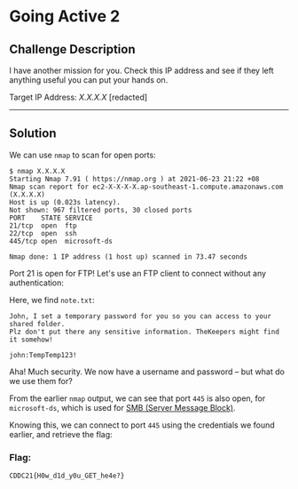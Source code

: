 # Going Active 2

## Challenge Description
I have another mission for you. Check this IP address and see if they left anything useful you can put your hands on.

Target IP Address: *X.X.X.X* [redacted]

---

## Solution
We can use `nmap` to scan for open ports:
```shell
$ nmap X.X.X.X
Starting Nmap 7.91 ( https://nmap.org ) at 2021-06-23 21:22 +08
Nmap scan report for ec2-X-X-X-X.ap-southeast-1.compute.amazonaws.com (X.X.X.X)
Host is up (0.023s latency).
Not shown: 967 filtered ports, 30 closed ports
PORT    STATE SERVICE
21/tcp  open  ftp
22/tcp  open  ssh
445/tcp open  microsoft-ds

Nmap done: 1 IP address (1 host up) scanned in 73.47 seconds
```

Port 21 is open for FTP! Let's use an FTP client to connect without any authentication:
<!--screenshot-->

Here, we find `note.txt`:
```
John, I set a temporary password for you so you can access to your shared folder.
Plz don't put there any sensitive information. TheKeepers might find it somehow!

john:TempTemp123!
```

Aha! Much security. We now have a username and password – but what do we use them for?

From the earlier `nmap` output, we can see that port `445` is also open, for `microsoft-ds`, which is used for [SMB (Server Message Block)](https://en.wikipedia.org/wiki/Server_Message_Block).

Knowing this, we can connect to port `445` using the credentials we found earlier, and retrieve the flag:
<!--screenshot-->

### Flag:
```
CDDC21{H0w_d1d_y0u_GET_he4e?}
```
